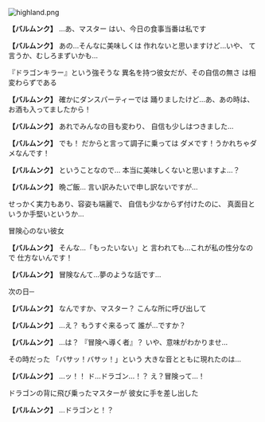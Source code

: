 
![highland.png](../images/backgrounds/highland.png)

**【バルムンク】**
…あ、マスター
はい、今日の食事当番は私です

**【バルムンク】**
あの…そんなに美味しくは
作れないと思いますけど…いや、
て言うか、むしろまずいかも…

『ドラゴンキラー』という強そうな
異名を持つ彼女だが、その自信の無さ
は相変わらずである

**【バルムンク】**
確かにダンスパーティーでは
踊りましたけど…あ、あの時は、
お酒も入ってましたから！

**【バルムンク】**
あれでみんなの目も変わり、
自信も少しはつきました…

**【バルムンク】**
でも！
だからと言って調子に乗っては
ダメです！うかれちゃダメなんです！

**【バルムンク】**
ということなので…
本当に美味しくないと思いますよ…？

**【バルムンク】**
晩ご飯…
言い訳みたいで申し訳ないですが…

せっかく実力もあり、容姿も端麗で、
自信も少なからず付けたのに、
真面目というか手堅いというか…

冒険心のない彼女

**【バルムンク】**
そんな…「もったいない」と
言われても…これが私の性分なので
仕方ないんです！

**【バルムンク】**
冒険なんて…夢のような話です…

次の日─

**【バルムンク】**
なんですか、マスター？
こんな所に呼び出して

**【バルムンク】**
…え？
もうすぐ来るって
誰が…ですか？

**【バルムンク】**
…は？
『冒険へ導く者』？
いや、意味がわかりませ…

その時だった
「バサッ！バサッ！」という
大きな音とともに現れたのは…

**【バルムンク】**
…ッ！！
ド…ドラゴン…！？
え？冒険って…！

ドラゴンの背に飛び乗ったマスターが
彼女に手を差し出した

**【バルムンク】**
…ドラゴンと！？